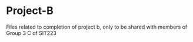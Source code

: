 # Project-B
Files related to completion of project b, only to be shared with members of Group 3 C of SIT223
